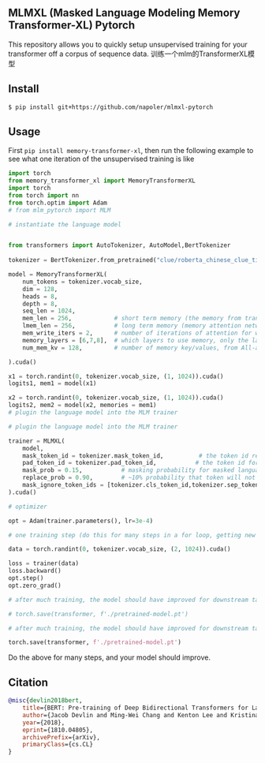 ## MLMXL (Masked Language Modeling Memory Transformer-XL) Pytorch

This repository allows you to quickly setup unsupervised training for your transformer off a corpus of sequence data.
训练一个mlm的TransformerXL模型

## Install

```bash
$ pip install git+https://github.com/napoler/mlmxl-pytorch
```

## Usage

First `pip install memory-transformer-xl`, then run the following example to see what one iteration of the unsupervised training is like

```python
import torch
from memory_transformer_xl import MemoryTransformerXL
import torch
from torch import nn
from torch.optim import Adam
# from mlm_pytorch import MLM

# instantiate the language model


from transformers import AutoTokenizer, AutoModel,BertTokenizer
  
tokenizer = BertTokenizer.from_pretrained("clue/roberta_chinese_clue_tiny")

model = MemoryTransformerXL(
    num_tokens = tokenizer.vocab_size,
    dim = 128,
    heads = 8,
    depth = 8,
    seq_len = 1024,
    mem_len = 256,            # short term memory (the memory from transformer-xl)
    lmem_len = 256,           # long term memory (memory attention network attending to short term memory and hidden activations)
    mem_write_iters = 2,      # number of iterations of attention for writing to memory
    memory_layers = [6,7,8],  # which layers to use memory, only the later layers are actually needed
    num_mem_kv = 128,         # number of memory key/values, from All-attention paper

).cuda()

x1 = torch.randint(0, tokenizer.vocab_size, (1, 1024)).cuda()
logits1, mem1 = model(x1)

x2 = torch.randint(0, tokenizer.vocab_size, (1, 1024)).cuda()
logits2, mem2 = model(x2, memories = mem1)
# plugin the language model into the MLM trainer

# plugin the language model into the MLM trainer

trainer = MLMXL(
    model,
    mask_token_id = tokenizer.mask_token_id,          # the token id reserved for masking
    pad_token_id = tokenizer.pad_token_id,           # the token id for padding
    mask_prob = 0.15,           # masking probability for masked language modeling
    replace_prob = 0.90,        # ~10% probability that token will not be masked, but included in loss, as detailed in the epaper
    mask_ignore_token_ids = [tokenizer.cls_token_id,tokenizer.sep_token_id]  # other tokens to exclude from masking, include the [cls] and [sep] here
).cuda()

# optimizer

opt = Adam(trainer.parameters(), lr=3e-4)

# one training step (do this for many steps in a for loop, getting new `data` each time)

data = torch.randint(0, tokenizer.vocab_size, (2, 1024)).cuda()

loss = trainer(data)
loss.backward()
opt.step()
opt.zero_grad()

# after much training, the model should have improved for downstream tasks

# torch.save(transformer, f'./pretrained-model.pt')

# after much training, the model should have improved for downstream tasks

torch.save(transformer, f'./pretrained-model.pt')
```

Do the above for many steps, and your model should improve.

## Citation

```bibtex
@misc{devlin2018bert,
    title={BERT: Pre-training of Deep Bidirectional Transformers for Language Understanding},
    author={Jacob Devlin and Ming-Wei Chang and Kenton Lee and Kristina Toutanova},
    year={2018},
    eprint={1810.04805},
    archivePrefix={arXiv},
    primaryClass={cs.CL}
}
```
